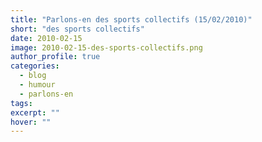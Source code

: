 ```yaml
---
title: "Parlons-en des sports collectifs (15/02/2010)"
short: "des sports collectifs"
date: 2010-02-15
image: 2010-02-15-des-sports-collectifs.png
author_profile: true
categories:
  - blog
  - humour
  - parlons-en
tags:
excerpt: ""
hover: ""
---
```

